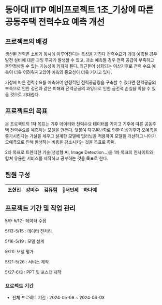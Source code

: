 # 동아대 IITP 예비프로젝트 1조_기상에 따른 공동주택 전력수요 예측 개선 

## 프로젝트의 배경
 생산된 전력은 소비가 동시에 이루어진다는 특성을 가진다 
 전력수요가 과대 예측될 경우 발전 설비에 대한 과잉 투자가 발생할 수 있고, 과소 예측될 경우 전력 공급이 부족하고 불안정해질 수 있는 가능성이 커지게 된다. 
 최근들어 심화되는 이상기후로 전력 수요 예측이 더욱 어려워지고있어 예측의 중요성이 더욱 커지고 있다.


 기상에 따른 전력수요를 예측하여 안정적인 전력공급망을 구축할 수 있다면 
 전력공급의 부족으로 인한 정전과 같은 피해와 전력공급의 과잉으로 인한 금전적 손실을 막을 수 있을 것으로 기대한다.

## 프로젝트의 목표
 본 프로젝트의 1차 목표는 기후 데이터와 전력수요 데이터를 가지고 기후에 따른 공동주택 전력수요를 예측하는 모델을 만든다.
 덧붙여 지구온난화로 인한 이상기후가 오예측을 증가시킨다는 가설을 세우고 설계한 모델에 딥러닝을 적용하여 모델을 개선하고 나아가 오예측으로 인해 발생하는 비용을 감소시키는 것을 목표로 하며.

 2차 목표로 트렌디한 기술(생성형 AI, Image Detection...)을 1차 목표의 인사이트와 합쳐 유용한 서비스를 제작하고 공부하는 것을 목표로 한다. 
 
## 팀원 구성
| **조현진** | **강미수** | **김유림** | **서민제** | **하다예** |
| :------: |  :------: | :------: | :------: | :------: | 
</div>

## 프로젝트 기간 및 작업 관리
5/9-5/12 : 데이터 수집

5/13-5/15 : 데이터 전처리

5/16-5/19 : 모델 설계

5/20: 모델 평가

5/21-5/26 : 서비스 제작

5/27-6/3 : PPT 및 포스터 제작

### 프로젝트 기간

- 전체 프로젝트 기간 : 2024-05-08 ~ 2024-06-03

<br>
